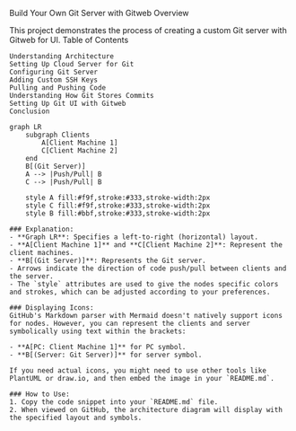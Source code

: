 Build Your Own Git Server with Gitweb
Overview

This project demonstrates the process of creating a custom Git server with Gitweb for UI.
Table of Contents

    Understanding Architecture
    Setting Up Cloud Server for Git
    Configuring Git Server
    Adding Custom SSH Keys
    Pulling and Pushing Code
    Understanding How Git Stores Commits
    Setting Up Git UI with Gitweb
    Conclusion
```mermaid
graph LR
    subgraph Clients
        A[Client Machine 1]
        C[Client Machine 2]
    end
    B[(Git Server)]
    A --> |Push/Pull| B
    C --> |Push/Pull| B

    style A fill:#f9f,stroke:#333,stroke-width:2px
    style C fill:#f9f,stroke:#333,stroke-width:2px
    style B fill:#bbf,stroke:#333,stroke-width:2px

### Explanation:
- **Graph LR**: Specifies a left-to-right (horizontal) layout.
- **A[Client Machine 1]** and **C[Client Machine 2]**: Represent the client machines.
- **B[(Git Server)]**: Represents the Git server.
- Arrows indicate the direction of code push/pull between clients and the server.
- The `style` attributes are used to give the nodes specific colors and strokes, which can be adjusted according to your preferences.

### Displaying Icons:
GitHub's Markdown parser with Mermaid doesn't natively support icons for nodes. However, you can represent the clients and server symbolically using text within the brackets:

- **A[PC: Client Machine 1]** for PC symbol.
- **B[(Server: Git Server)]** for server symbol.

If you need actual icons, you might need to use other tools like PlantUML or draw.io, and then embed the image in your `README.md`. 

### How to Use:
1. Copy the code snippet into your `README.md` file.
2. When viewed on GitHub, the architecture diagram will display with the specified layout and symbols.




